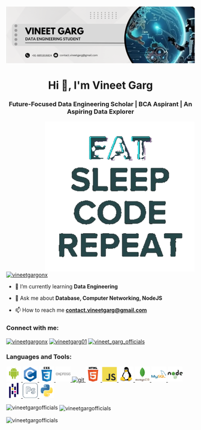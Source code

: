 ![Masterhead](https://github.com/VineetGargOfficials/VineetGargOfficials/blob/main/Purple%20White%20Marketing%20Manager%20Modern%20Profile%20LinkedIn%20Article%20Cover%20Image.png)

<h1 align="center">Hi 👋, I'm Vineet Garg</h1>
<h3 align="center">Future-Focused Data Engineering Scholar | BCA Aspirant | An Aspiring Data Explorer</h3>

<img align="right" alt="Coding" width="400" src="https://github.com/VineetGargOfficials/VineetGargOfficials/blob/main/com-webp-to-gif-converter-unscreen.gif">

<p align="left"> <a href="https://twitter.com/vineetgargonx" target="blank"><img src="https://img.shields.io/twitter/follow/vineetgargonx?logo=twitter&style=for-the-badge" alt="vineetgargonx" /></a> </p>

- 🌱 I’m currently learning **Data Engineering**

- 💬 Ask me about **Database, Computer Networking, NodeJS**

- 📫 How to reach me **contact.vineetgarg@gmail.com**

<h3 align="left">Connect with me:</h3>
<p align="left">
<a href="https://twitter.com/vineetgargonx" target="blank"><img align="center" src="https://raw.githubusercontent.com/rahuldkjain/github-profile-readme-generator/master/src/images/icons/Social/twitter.svg" alt="vineetgargonx" height="30" width="40" /></a>
<a href="https://linkedin.com/in/vineetgarg01" target="blank"><img align="center" src="https://raw.githubusercontent.com/rahuldkjain/github-profile-readme-generator/master/src/images/icons/Social/linked-in-alt.svg" alt="vineetgarg01" height="30" width="40" /></a>
<a href="https://instagram.com/vineet_garg_officials" target="blank"><img align="center" src="https://raw.githubusercontent.com/rahuldkjain/github-profile-readme-generator/master/src/images/icons/Social/instagram.svg" alt="vineet_garg_officials" height="30" width="40" /></a>
</p>

<h3 align="left">Languages and Tools:</h3>
<p align="left"> <a href="https://developer.android.com" target="_blank" rel="noreferrer"> <img src="https://raw.githubusercontent.com/devicons/devicon/master/icons/android/android-original-wordmark.svg" alt="android" width="40" height="40"/> </a> <a href="https://www.cprogramming.com/" target="_blank" rel="noreferrer"> <img src="https://raw.githubusercontent.com/devicons/devicon/master/icons/c/c-original.svg" alt="c" width="40" height="40"/> </a> <a href="https://www.w3schools.com/css/" target="_blank" rel="noreferrer"> <img src="https://raw.githubusercontent.com/devicons/devicon/master/icons/css3/css3-original-wordmark.svg" alt="css3" width="40" height="40"/> </a> <a href="https://expressjs.com" target="_blank" rel="noreferrer"> <img src="https://raw.githubusercontent.com/devicons/devicon/master/icons/express/express-original-wordmark.svg" alt="express" width="40" height="40"/> </a> <a href="https://git-scm.com/" target="_blank" rel="noreferrer"> <img src="https://www.vectorlogo.zone/logos/git-scm/git-scm-icon.svg" alt="git" width="40" height="40"/> </a> <a href="https://www.w3.org/html/" target="_blank" rel="noreferrer"> <img src="https://raw.githubusercontent.com/devicons/devicon/master/icons/html5/html5-original-wordmark.svg" alt="html5" width="40" height="40"/> </a> <a href="https://developer.mozilla.org/en-US/docs/Web/JavaScript" target="_blank" rel="noreferrer"> <img src="https://raw.githubusercontent.com/devicons/devicon/master/icons/javascript/javascript-original.svg" alt="javascript" width="40" height="40"/> </a> <a href="https://www.linux.org/" target="_blank" rel="noreferrer"> <img src="https://raw.githubusercontent.com/devicons/devicon/master/icons/linux/linux-original.svg" alt="linux" width="40" height="40"/> </a> <a href="https://www.mongodb.com/" target="_blank" rel="noreferrer"> <img src="https://raw.githubusercontent.com/devicons/devicon/master/icons/mongodb/mongodb-original-wordmark.svg" alt="mongodb" width="40" height="40"/> </a> <a href="https://www.mysql.com/" target="_blank" rel="noreferrer"> <img src="https://raw.githubusercontent.com/devicons/devicon/master/icons/mysql/mysql-original-wordmark.svg" alt="mysql" width="40" height="40"/> </a> <a href="https://nodejs.org" target="_blank" rel="noreferrer"> <img src="https://raw.githubusercontent.com/devicons/devicon/master/icons/nodejs/nodejs-original-wordmark.svg" alt="nodejs" width="40" height="40"/> </a> <a href="https://pandas.pydata.org/" target="_blank" rel="noreferrer"> <img src="https://raw.githubusercontent.com/devicons/devicon/2ae2a900d2f041da66e950e4d48052658d850630/icons/pandas/pandas-original.svg" alt="pandas" width="40" height="40"/> </a> <a href="https://www.photoshop.com/en" target="_blank" rel="noreferrer"> <img src="https://raw.githubusercontent.com/devicons/devicon/master/icons/photoshop/photoshop-line.svg" alt="photoshop" width="40" height="40"/> </a> <a href="https://www.python.org" target="_blank" rel="noreferrer"> <img src="https://raw.githubusercontent.com/devicons/devicon/master/icons/python/python-original.svg" alt="python" width="40" height="40"/> </a> </p>

<p><img align="left" src="https://github-readme-stats.vercel.app/api/top-langs?username=vineetgargofficials&show_icons=true&locale=en&layout=compact" alt="vineetgargofficials" /></p>

<p>&nbsp;<img align="center" src="https://github-readme-stats.vercel.app/api?username=vineetgargofficials&show_icons=true&locale=en" alt="vineetgargofficials" /></p>

<p><img align="center" src="https://github-readme-streak-stats.herokuapp.com/?user=vineetgargofficials&" alt="vineetgargofficials" /></p>
